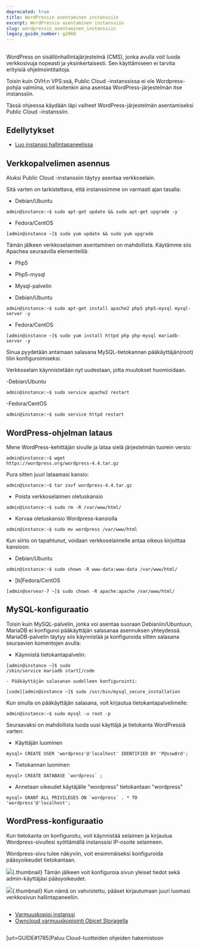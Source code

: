 ```yaml
---
deprecated: true
title: WordPressin asentaminen instanssiin
excerpt: WordPressin asentaminen instanssiin
slug: wordpressin_asentaminen_instanssiin
legacy_guide_number: g2060
---
```



## 
WordPress on sisällönhallintajärjestelmä (CMS), jonka avulla voit luoda verkkosivuja nopeasti ja yksinkertaisesti.
Sen käyttämiseen ei tarvita erityisiä ohjelmointitaitoja.


Toisin kuin OVH:n VPS:ssä, Public Cloud -instanssissa ei ole Wordpress-pohjia valmiina, voit kuitenkin aina asentaa WordPress-järjestelmän itse instanssiin.

Tässä ohjeessa käydään läpi vaiheet WordPress-järjestelmän asentamiseksi Public Cloud -instanssiin.


## Edellytykset

- [Luo instanssi hallintapaneelissa]({legacy}1775)




## Verkkopalvelimen asennus
Aluksi Public Cloud -instanssiin täytyy asentaa verkkoselain.

Sitä varten on tarkistettava, että instanssimme on varmasti ajan tasalla:


- Debian/Ubuntu


```
admin@instance:~$ sudo apt-get update && sudo apt-get upgrade -y
```


- Fedora/CentOS


```
[admin@instance ~]$ sudo yum update && sudo yum upgrade
```



Tämän jälkeen verkkoselaimen asentaminen on mahdollista.
Käytämme siis Apachea seuraavilla elementeillä:

- Php5
- Php5-mysql
- Mysql-palvelin


- Debian/Ubuntu


```
admin@instance:~$ sudo apt-get install apache2 php5 php5-mysql mysql-server -y
```



- Fedora/CentOS


```
[admin@instance ~]$ sudo yum install httpd php php-mysql mariadb-server -y
```



Sinua pyydetään antamaan salasana MySQL-tietokannan pääkäyttäjän(root) tilin konfiguroimiseksi.

Verkkoselain käynnistetään nyt uudestaan, jotta muutokset huomioidaan.

-Debian/Ubuntu


```
admin@instance:~$ sudo service apache2 restart
```


-Fedora/CentOS


```
admin@instance:~$ sudo service httpd restart
```




## WordPress-ohjelman lataus
Mene WordPress-kehittäjän sivulle [](https://wordpress.org/download/)ja lataa sielä järjestelmän tuorein versio:


```
admin@instance:~$ wget
https://wordpress.org/wordpress-4.4.tar.gz
```


Pura sitten juuri lataamasi kansio:


```
admin@instance:~$ tar zxvf wordpress-4.4.tar.gz
```



- Poista verkkoselaimen oletuskansio


```
admin@instance:~$ sudo rm -R /var/www/html/
```



- Korvaa oletuskansio Wordpress-kansiolla


```
admin@instance:~$ sudo mv wordpress /var/www/html
```



Kun siirto on tapahtunut, voidaan verkkoselaimelle antaa oikeus kirjoittaa kansioon.


- Debian/Ubuntu


```
admin@instance:~$ sudo chown -R www-data:www-data /var/www/html/
```


- [b[Fedora/CentOS


```
[admin@serveur-7 ~]$ sudo chown -R apache:apache /var/www/html/
```





## MySQL-konfiguraatio
Toisin kuin MySQL-palvelin, jonka voi asentaa suoraan Debianiin/Ubuntuun, MariaDB ei konfiguroi pääkäyttäjän salasanaa asennuksen yhteydessä.
MariaDB-palvelin täytyy siis käynnistää ja konfiguroida sitten salasana seuraavien komentojen avulla:


- Käynnistä tietokantapalvelin:


```
[admin@instance ~]$ sudo
/sbin/service mariadb start[/code

- Pääkäyttäjän salasanan uudelleen konfigurointi:

[code][admin@instance ~]$ sudo /usr/bin/mysql_secure_installation
```



Kun sinulla on pääkäyttäjän salasana, voit kirjautua tietokantapalvelimelle:


```
admin@instance:~$ sudo mysql -u root -p
```


Seuraavaksi on mahdollista luoda uusi käyttäjä ja tietokanta WordPressiä varten:


- Käyttäjän luominen


```
mysql> CREATE USER 'wordpress'@'localhost' IDENTIFIED BY 'P@ssw0rd';
```


- Tietokannan luominen


```
mysql> CREATE DATABASE `wordpress` ;
```


- Annetaan oikeudet käytäjälle "wordpress" tietokantaan "wordpress"


```
mysql> GRANT ALL PRIVILEGES ON `wordpress` . * TO 'wordpress'@'localhost';
```





## WordPress-konfiguraatio
Kun tietokanta on konfiguroitu, voit käynnistää selaimen ja kirjautua Wordpress-sivullesi syöttämällä instanssisi IP-osoite selaimeen.

Wordpress-sivu tulee näkyviin, voit ensimmäiseksi konfiguroida pääsyoikeudet tietokantaan.

![](images/img_3674.jpg){.thumbnail}
Tämän jälkeen voit konfiguroia sivun yleiset tiedot sekä admin-käyttäjäsi pääsyoikeudet.

![](images/img_3675.jpg){.thumbnail}
Kun nämä on vahvistettu, pääset kirjautumaan juuri luomasi verkkosivun hallintapaneeliin.


## 

- [Varmuuskopioi instanssi]({legacy}1881)
- [Owncloud varmuuskopiointi Objcet Storagella]({legacy}2000)




## 
[url=GUIDE#1785]Paluu Cloud-tuotteiden ohjeiden hakemistoon


